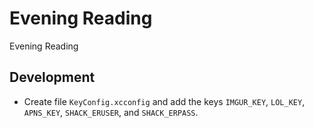 # Evening Reading
Evening Reading

## Development

- Create file `KeyConfig.xcconfig` and add the keys `IMGUR_KEY`, `LOL_KEY`, `APNS_KEY`, `SHACK_ERUSER`, and `SHACK_ERPASS`.
